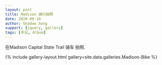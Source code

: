 ```yaml
---
layout: post
title: Madison 骑行拍照
date: 2020-09-10
author: Shadow Song
support: [jquery, gallery]
tags: [手记, Album]
---
```



在Madison  Capital State Trail 骑车 拍照. 




    


{% include gallery-layout.html gallery=site.data.galleries.Madison-Bike %}